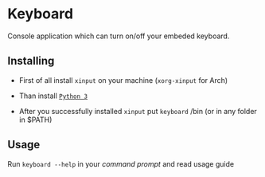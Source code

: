# Keyboard
Console application which can turn on/off your embeded keyboard.

## Installing
* First of all install `xinput` on your machine (`xorg-xinput` for Arch)

* Than install [`Python 3`](https://www.python.org/downloads/)

* After you successfully installed `xinput` put `keyboard` /bin (or in any folder in $PATH)

## Usage
Run `keyboard --help` in your *command prompt*  and read usage guide
